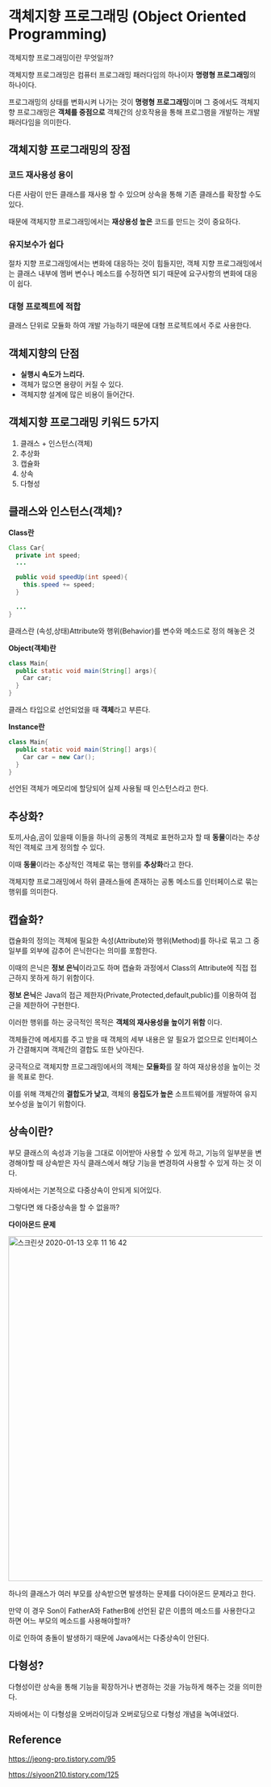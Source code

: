 # 객체지향 프로그래밍 (Object Oriented Programming)

객체지향 프로그래밍이란 무엇일까?

객체지향 프로그래밍은 컴퓨터 프로그래밍 패러다임의 하나이자 **명령형 프로그래밍**의 하나이다.

프로그래밍의 상태를 변화시켜 나가는 것이 **명령형 프로그래밍**이며 그 중에서도 객체지향 프로그래밍은 **객체를 중점으로** 객체간의 상호작용을 통해 프로그램을 개발하는 개발 패러다임을 의미한다.

## 객체지향 프로그래밍의 장점

### 코드 재사용성 용이

다른 사람이 만든 클래스를 재사용 할 수 있으며 상속을 통해 기존 클래스를 확장할 수도 있다. 

때문에 객체지향 프로그래밍에서는 **재상용성 높은** 코드를 만드는 것이 중요하다.

### 유지보수가 쉽다

절차 지향 프로그래밍에서는 변화에 대응하는 것이 힘들지만, 객체 지향 프로그래밍에서는 클래스 내부에 멤버 변수나 메소드를 수정하면 되기 때문에 요구사항의 변화에 대응이 쉽다.

### 대형 프로젝트에 적합

클래스 단위로 모듈화 하여 개발 가능하기 때문에 대형 프로젝트에서 주로 사용한다.

## 객체지향의 단점

- **실행시 속도가 느리다.**
- 객체가 많으면 용량이 커질 수 있다.
- 객체지향 설계에 많은 비용이 들어간다.

## 객체지향 프로그래밍 키워드 5가지

1. 클래스 + 인스턴스(객체)
2. 추상화
3. 캡슐화
4. 상속
5. 다형성

## 클래스와 인스턴스(객체)?

**Class란**
```java
Class Car{
  private int speed;
  ...

  public void speedUp(int speed){
    this.speed += speed;
  }

  ...
}
```
클래스란 (속성,상태)Attribute와 행위(Behavior)를 변수와 메소드로 정의 해놓은 것

**Object(객체)란**
```java
class Main{
  public static void main(String[] args){
    Car car;
  }
}
```
클래스 타입으로 선언되었을 때 **객체**라고 부른다.

**Instance란**

```java
class Main{
  public static void main(String[] args){
    Car car = new Car();
  }
}
```
선언된 객체가 메모리에 할당되어 실제 사용될 때 인스턴스라고 한다.

## 추상화?

토끼,사슴,곰이 있을때 이들을 하나의 공통의 객체로 표현하고자 할 때 **동물**이라는 추상적인 객체로 크게 정의할 수 있다.

이때 **동물**이라는 추상적인 객체로 묶는 행위를 **추상화**라고 한다.

객체지향 프로그래밍에서 하위 클래스들에 존재하는 공통 메소드를 인터페이스로 묶는 행위를 의미한다.

## 캡슐화?

캡슐화의 정의는 객체에 필요한 속성(Attribute)와 행위(Method)를 하나로 묶고 그 중 일부를 외부에 감추어 은닉한다는 의미를 포함한다.

이때의 은닉은 **정보 은닉**이라고도 하며 캡슐화 과정에서 Class의 Attribute에 직접 접근하지 못하게 하기 위함이다.

**정보 은닉**은 Java의 접근 제한자(Private,Protected,default,public)를 이용하여 접근을 제한하어 구현한다.

이러한 행위를 하는 궁극적인 목적은 **객체의 재사용성을 높이기 위함** 이다.

객체들간에 메세지를 주고 받을 때 객체의 세부 내용은 알 필요가 없으므로 인터페이스가 간결해지며 객체간의 결합도 또한 낮아진다.

궁극적으로 객체지향 프로그래밍에서의 객체는 **모듈화**를 잘 하여 재상용성을 높이는 것을 목표로 한다.

이를 위해 객체간의 **결합도가 낮고**, 객체의 **응집도가 높은** 소프트웨어를 개발하여 유지보수성을 높이기 위함이다.

## 상속이란?

부모 클래스의 속성과 기능을 그대로 이어받아 사용할 수 있게 하고, 기능의 일부분을 변경해야할 때 상속받은 자식 클래스에서 해당 기능을 변경하여 사용할 수 있게 하는 것 이다.

자바에서는 기본적으로 다중상속이 안되게 되어있다.

그렇다면 왜 다중상속을 할 수 없을까?

**다이아몬드 문제**

<img width="684" alt="스크린샷 2020-01-13 오후 11 16 42" src="https://user-images.githubusercontent.com/43809168/72262772-e3801500-365a-11ea-921d-c54489b5de90.png">

하나의 클래스가 여러 부모를 상속받으면 발생하는 문제를 다이아몬드 문제라고 한다.

만약 이 경우 Son이 FatherA와 FatherB에 선언된 같은 이름의 메소드를 사용한다고 하면 어느 부모의 메소드를 사용해야할까?

이로 인하여 충돌이 발생하기 때문에 Java에서는 다중상속이 안된다.

## 다형성?

다형성이란 상속을 통해 기능을 확장하거나 변경하는 것을 가능하게 해주는 것을 의미한다.

자바에서는 이 다형성을 오버라이딩과 오버로딩으로 다형성 개념을 녹여내었다.

## Reference

https://jeong-pro.tistory.com/95

https://siyoon210.tistory.com/125